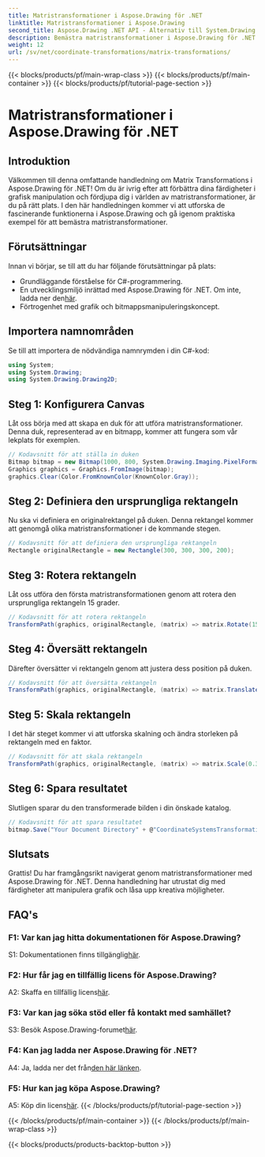 ```yaml
---
title: Matristransformationer i Aspose.Drawing för .NET
linktitle: Matristransformationer i Aspose.Drawing
second_title: Aspose.Drawing .NET API - Alternativ till System.Drawing.Common
description: Bemästra matristransformationer i Aspose.Drawing för .NET med denna steg-för-steg-guide.
weight: 12
url: /sv/net/coordinate-transformations/matrix-transformations/
---
```


{{< blocks/products/pf/main-wrap-class >}}
{{< blocks/products/pf/main-container >}}
{{< blocks/products/pf/tutorial-page-section >}}

# Matristransformationer i Aspose.Drawing för .NET

## Introduktion

Välkommen till denna omfattande handledning om Matrix Transformations i Aspose.Drawing för .NET! Om du är ivrig efter att förbättra dina färdigheter i grafisk manipulation och fördjupa dig i världen av matristransformationer, är du på rätt plats. I den här handledningen kommer vi att utforska de fascinerande funktionerna i Aspose.Drawing och gå igenom praktiska exempel för att bemästra matristransformationer.

## Förutsättningar

Innan vi börjar, se till att du har följande förutsättningar på plats:

- Grundläggande förståelse för C#-programmering.
-  En utvecklingsmiljö inrättad med Aspose.Drawing för .NET. Om inte, ladda ner den[här](https://releases.aspose.com/drawing/net/).
- Förtrogenhet med grafik och bitmappsmanipuleringskoncept.

## Importera namnområden

Se till att importera de nödvändiga namnrymden i din C#-kod:

```csharp
using System;
using System.Drawing;
using System.Drawing.Drawing2D;
```

## Steg 1: Konfigurera Canvas

Låt oss börja med att skapa en duk för att utföra matristransformationer. Denna duk, representerad av en bitmapp, kommer att fungera som vår lekplats för exemplen.

```csharp
// Kodavsnitt för att ställa in duken
Bitmap bitmap = new Bitmap(1000, 800, System.Drawing.Imaging.PixelFormat.Format32bppPArgb);
Graphics graphics = Graphics.FromImage(bitmap);
graphics.Clear(Color.FromKnownColor(KnownColor.Gray));
```

## Steg 2: Definiera den ursprungliga rektangeln

Nu ska vi definiera en originalrektangel på duken. Denna rektangel kommer att genomgå olika matristransformationer i de kommande stegen.

```csharp
// Kodavsnitt för att definiera den ursprungliga rektangeln
Rectangle originalRectangle = new Rectangle(300, 300, 300, 200);
```

## Steg 3: Rotera rektangeln

Låt oss utföra den första matristransformationen genom att rotera den ursprungliga rektangeln 15 grader.

```csharp
// Kodavsnitt för att rotera rektangeln
TransformPath(graphics, originalRectangle, (matrix) => matrix.Rotate(15.0f));
```

## Steg 4: Översätt rektangeln

Därefter översätter vi rektangeln genom att justera dess position på duken.

```csharp
// Kodavsnitt för att översätta rektangeln
TransformPath(graphics, originalRectangle, (matrix) => matrix.Translate(-250, -250));
```

## Steg 5: Skala rektangeln

I det här steget kommer vi att utforska skalning och ändra storleken på rektangeln med en faktor.

```csharp
// Kodavsnitt för att skala rektangeln
TransformPath(graphics, originalRectangle, (matrix) => matrix.Scale(0.3f, 0.3f));
```

## Steg 6: Spara resultatet

Slutligen sparar du den transformerade bilden i din önskade katalog.

```csharp
// Kodavsnitt för att spara resultatet
bitmap.Save("Your Document Directory" + @"CoordinateSystemsTransformations\MatrixTransformations_out.png");
```

## Slutsats

Grattis! Du har framgångsrikt navigerat genom matristransformationer med Aspose.Drawing för .NET. Denna handledning har utrustat dig med färdigheter att manipulera grafik och låsa upp kreativa möjligheter.

## FAQ's

### F1: Var kan jag hitta dokumentationen för Aspose.Drawing?

 S1: Dokumentationen finns tillgänglig[här](https://reference.aspose.com/drawing/net/).

### F2: Hur får jag en tillfällig licens för Aspose.Drawing?

 A2: Skaffa en tillfällig licens[här](https://purchase.aspose.com/temporary-license/).

### F3: Var kan jag söka stöd eller få kontakt med samhället?

 S3: Besök Aspose.Drawing-forumet[här](https://forum.aspose.com/c/diagram/17).

### F4: Kan jag ladda ner Aspose.Drawing för .NET?

 A4: Ja, ladda ner det från[den här länken](https://releases.aspose.com/drawing/net/).

### F5: Hur kan jag köpa Aspose.Drawing?

 A5: Köp din licens[här](https://purchase.aspose.com/buy).
{{< /blocks/products/pf/tutorial-page-section >}}

{{< /blocks/products/pf/main-container >}}
{{< /blocks/products/pf/main-wrap-class >}}

{{< blocks/products/products-backtop-button >}}
